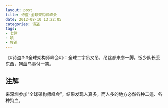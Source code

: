 ```yaml
---
layout: post
title: 诗盗·全球架构师峰会
date: 2012-08-10 13:22:05
categories: 诗盗
tags:
- 七律
- 喷
- 挨踢
---
```

《#诗盗#·#全球架构师峰会#》：全球二字吊又吊，吊丝都来参一脚。饭少队长丢东西，狗血鸟事付一笑。

## 注解
来深圳参加“全球架构师峰会”，结果发现人真多，而人多的地方必然各种二逼、各种狗血。
